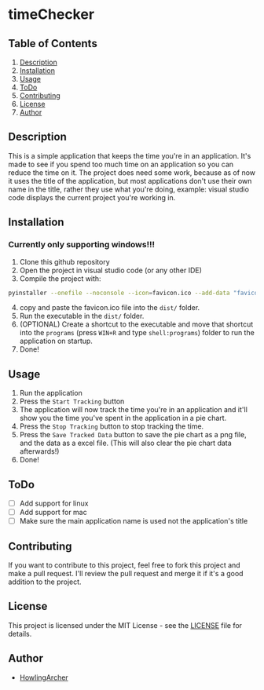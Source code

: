# timeChecker

## Table of Contents
1. [Description](#description)
2. [Installation](#installation)
3. [Usage](#usage)
5. [ToDo](#todo)
6. [Contributing](#contributing)
7. [License](#license)
8. [Author](#author)

## Description
This is a simple application that keeps the time you're in an application. It's made to see if you spend too much time on an application so you can reduce the time on it. The project does need some work, because as of now it uses the title of the application, but most applications don't use their own name in the title, rather they use what you're doing, example: visual studio code displays the current project you're working in.

## Installation
### Currently only supporting windows!!!
1. Clone this github repository
2. Open the project in visual studio code (or any other IDE)
3. Compile the project with:
```bash
pyinstaller --onefile --noconsole --icon=favicon.ico --add-data "favicon.ico;." timeChecker.py
```
4. copy and paste the favicon.ico file into the `dist/` folder.
5. Run the executable in the `dist/` folder.
6. (OPTIONAL) Create a shortcut to the executable and move that shortcut into the `programs` (press `WIN+R` and type `shell:programs`) folder to run the application on startup.
7. Done!

## Usage
1. Run the application
2. Press the `Start Tracking` button
3. The application will now track the time you're in an application and it'll show you the time you've spent in the application in a pie chart.
4. Press the `Stop Tracking` button to stop tracking the time.
5. Press the `Save Tracked Data` button to save the pie chart as a png file, and the data as a excel file. (This will also clear the pie chart data afterwards!)
6. Done!

## ToDo
- [ ] Add support for linux
- [ ] Add support for mac
- [ ] Make sure the main application name is used not the application's title 

## Contributing
If you want to contribute to this project, feel free to fork this project and make a pull request. I'll review the pull request and merge it if it's a good addition to the project.

## License
This project is licensed under the MIT License - see the [LICENSE](LICENSE) file for details.

## Author
- [HowlingArcher](https://github.com/HowlingArcher)